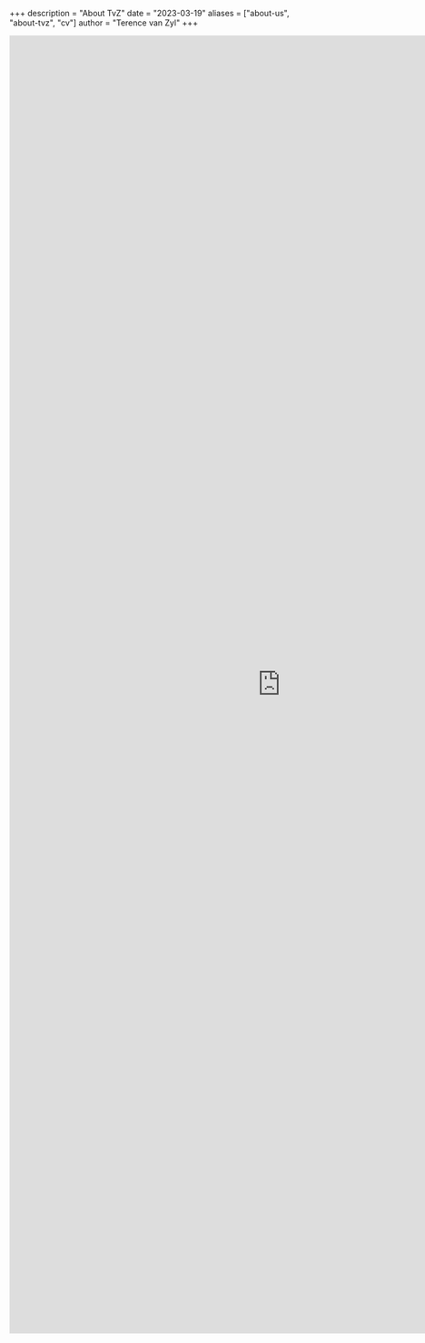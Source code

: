 +++
description = "About TvZ"
date = "2023-03-19"
aliases = ["about-us", "about-tvz", "cv"]
author = "Terence van Zyl"
+++
<iframe width="954" height="2284" frameborder="0"
src="https://docs.google.com/spreadsheets/d/e/2PACX-1vSn63EXJGcl7lv-mg05bQGZ7pGeo4KZAphRxKw2896CV9tsQAVijTJbn-Uo1cxthgxI5W3eqcYApVbv/pubhtml?gid=0&amp;single=true&amp;widget=false&amp;headers=false"></iframe>

<!-- #### Representation Learning

Machine learning requires strong priors/predicates, and a smaller amount of empirical risk minimization. Understanding the nature of data will lead to a formulation of appropriate priors/predicates for ML and in doing so allow for improved performance with fewer data. Currently, many approaches such as convolutional neural networks are not explicit about the priors/predicates used and as such cannot exploit this framework. The aim is to understand the nature of data and its structure at a fundamental level by ingesting the mathematical theory and translating it into experiments designs to test the theory. 

##### Transfer Learning

One area that relates directly to representation learning is that of transfer learning. Here we see if priors/predicates on one set of data can be transferred to another. The key question, however, is: What exactly is being transferred in transfer learning? Is it Low-level Features, High-level Features, Initialization, Hyper-parameters, Architecture or Sub-Architectures?

##### Similarity Learning

Another type of representation learning is that employed in similarity learning for Information Retrieval. The idea is to learn an embedding and/or metric which minimises the distance between similar data points and maximises the distance between dissimilar ones. The resulting embedding is a representation of the data. If the challenge of similarity learning was one of fitting points into space: Then finding an embedding that projects the points into 1 or 2 dimensions would be enough. We know it is possible to find a projection of the points into such a small space and achieve perfect mean average precision. However, this embedding would not generalise well to unseen classes in the domain. The real challenge then is finding a set of characteristic features of the domain that are discriminative of classes within the domain. For example colour is a characteristic feature of vehicles but if probably not that discriminative. The number of wheels on the other hand is a discriminative characteristic feature. 

##### Manifold Learning and Dimensionality Reduction

Intrinsic dimension for a data set can be thought of as the number of variables needed in a minimal representation of the data. Dimension reduction is the transformation of data from a high-dimensional space into a low-dimensional space so that the low-dimensional representation retains some meaningful properties of the original data, ideally close to its intrinsic dimension. One approach to simplification is to assume that the data of interest lie on an embedded non-linear manifold within the higher-dimensional space. Manifold learning seeks to find this embedding.

##### Sparse Dictionary Learning

Sparse dictionary representation learning aims to find a sparse representation of the input data that is a linear combination of some basic dictionary atoms as well as those atoms themselves.

##### Autoencoders

Autoencoders learn a representation for a set of data by training a learner to reconstruct its input after passing the data through a learned reduced non-linearity or encoding. The autoencoder tries to generate from the reduced encoding a representation as close as possible to its original input. The reduced encoding is considered to be an embedding of the data.

#### Prescriptive Analytics and Data-Driven Heuristic Optimisation

Data-driven process optimisation and control resides at the intersection of complex adaptive systems modelling and simulation, machine learning and heuristic optimisation. The outcome of which is the realisation of prescriptive analytics models that are applicable in diverse applications ranging from financial portfolio optimisation through predictive maintenance and industrial manufacturing process optimisation to epidemiology. Improving prescriptive analytics requires research into optimal control/reinforcement learning, complex adaptive systems simulation, time-series forecasting, learning representations and surrogate assisted evolutionary algorithms. Prescriptive analytics can lead to optimized decision making, ahead of time, for industrial process improvement. If we can predict (forecast/interpolate/extrapolate) an attribute of a process and infer causation then we can prescribe the set of actions going forward to minimise/maximise our future loss/reward. Arriving at this set of actions requires optimisation to take place.

#### Adaptive Non-parametric Techniques in Spatial-Temporal Data Analysis

Having an accurate heuristic method for determining k in the class of k-NN Kernel Density Estimators will allow us to use these techniques more effectively. However, although k-NN is a powerful tool for density estimation, current heuristics methods for determining k are sub-optimal when used on simulated data sets. In response to this problem, we propose to derive, implement and evaluate the accuracy of a new expectation maximisation algorithm for k selection.

#### Learning Complex Adaptive Systems

The only examples we have of "truly" learning adaptive systems are living organism that has been hypothesised to be complex adaptive signal regulatory systems. The aim is to formulate learning in complex adaptive signal regulatory systems to achieve AI.  -->

